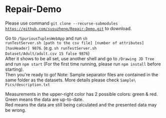 # Repair-Demo

Please use command <code>git clone --recurse-submodules https://github.com/susuzheng/Repair-Demo.git</code> to download.

Go to <code>/SpuriousTuplesWebApp</code> and run <code>sh runTestServer.sh [path to the csv file] [number of attributes] [hasHeader] 9876</code>. (e.g. <code>sh runTestServer.sh Dataset/Adult/adult.csv 15 false 9876</code>)<br />
After it shows to be all set, use another shell and go to <code>/Drawing JD Tree</code> and run <code>npm start</code> (For the first time running, please run <code>npm install</code> before starting).<br />
Then you're ready to go!
Note: Sample separator files are contained in the same folder as the datasets. More details please check <code>Sample\ Pics/description.txt</code>

Measurements in the upper-right color has 2 possible colors: green & red.<br />
Green means the data are up-to-date.<br />
Red means the data are still being calculated and the presented data may be wrong.<br />
